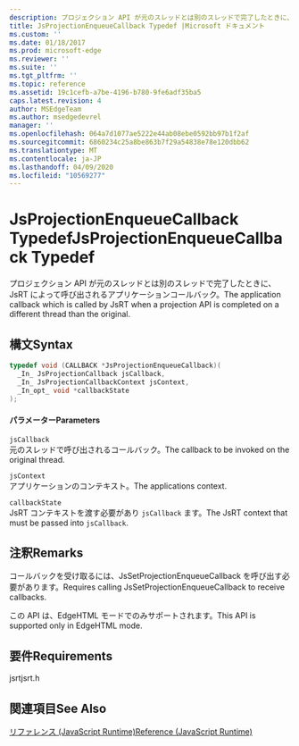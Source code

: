 ```yaml
---
description: プロジェクション API が元のスレッドとは別のスレッドで完了したときに、JsRT によって呼び出されるアプリケーションコールバック。
title: JsProjectionEnqueueCallback Typedef |Microsoft ドキュメント
ms.custom: ''
ms.date: 01/18/2017
ms.prod: microsoft-edge
ms.reviewer: ''
ms.suite: ''
ms.tgt_pltfrm: ''
ms.topic: reference
ms.assetid: 19c1cefb-a7be-4196-b780-9fe6adf35ba5
caps.latest.revision: 4
author: MSEdgeTeam
ms.author: msedgedevrel
manager: ''
ms.openlocfilehash: 064a7d1077ae5222e44ab08ebe0592bb97b1f2af
ms.sourcegitcommit: 6860234c25a8be863b7f29a54838e78e120dbb62
ms.translationtype: MT
ms.contentlocale: ja-JP
ms.lasthandoff: 04/09/2020
ms.locfileid: "10569277"
---
```

# <span data-ttu-id="3207c-103">JsProjectionEnqueueCallback Typedef</span><span class="sxs-lookup"><span data-stu-id="3207c-103">JsProjectionEnqueueCallback Typedef</span></span>
<span data-ttu-id="3207c-104">プロジェクション API が元のスレッドとは別のスレッドで完了したときに、JsRT によって呼び出されるアプリケーションコールバック。</span><span class="sxs-lookup"><span data-stu-id="3207c-104">The application callback which is called by JsRT when a projection API is completed on a different thread than the original.</span></span>  
  
## <span data-ttu-id="3207c-105">構文</span><span class="sxs-lookup"><span data-stu-id="3207c-105">Syntax</span></span>  
  
```cpp  
typedef void (CALLBACK *JsProjectionEnqueueCallback)(  
  _In_ JsProjectionCallback jsCallback,  
  _In_ JsProjectionCallbackContext jsContext,  
  _In_opt_ void *callbackState  
);  
```  
  
#### <span data-ttu-id="3207c-106">パラメーター</span><span class="sxs-lookup"><span data-stu-id="3207c-106">Parameters</span></span>  
 `jsCallback`  
 <span data-ttu-id="3207c-107">元のスレッドで呼び出されるコールバック。</span><span class="sxs-lookup"><span data-stu-id="3207c-107">The callback to be invoked on the original thread.</span></span>  
  
 `jsContext`  
 <span data-ttu-id="3207c-108">アプリケーションのコンテキスト。</span><span class="sxs-lookup"><span data-stu-id="3207c-108">The applications context.</span></span>  
  
 `callbackState`  
 <span data-ttu-id="3207c-109">JsRT コンテキストを渡す必要があり `jsCallback` ます。</span><span class="sxs-lookup"><span data-stu-id="3207c-109">The JsRT context that must be passed into `jsCallback`.</span></span>  
  
## <span data-ttu-id="3207c-110">注釈</span><span class="sxs-lookup"><span data-stu-id="3207c-110">Remarks</span></span>  
 <span data-ttu-id="3207c-111">コールバックを受け取るには、JsSetProjectionEnqueueCallback を呼び出す必要があります。</span><span class="sxs-lookup"><span data-stu-id="3207c-111">Requires calling JsSetProjectionEnqueueCallback to receive callbacks.</span></span>  
  
 <span data-ttu-id="3207c-112">この API は、EdgeHTML モードでのみサポートされます。</span><span class="sxs-lookup"><span data-stu-id="3207c-112">This API is supported only in EdgeHTML mode.</span></span>  
  
## <span data-ttu-id="3207c-113">要件</span><span class="sxs-lookup"><span data-stu-id="3207c-113">Requirements</span></span>  
 <span data-ttu-id="3207c-114">jsrt</span><span class="sxs-lookup"><span data-stu-id="3207c-114">jsrt.h</span></span>  
  
## <span data-ttu-id="3207c-115">関連項目</span><span class="sxs-lookup"><span data-stu-id="3207c-115">See Also</span></span>  
 [<span data-ttu-id="3207c-116">リファレンス (JavaScript Runtime)</span><span class="sxs-lookup"><span data-stu-id="3207c-116">Reference (JavaScript Runtime)</span></span>](../chakra-hosting/reference-javascript-runtime.md)